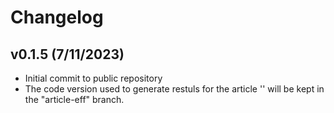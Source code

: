 # Changelog

<!--next-version-placeholder-->

## v0.1.5 (7/11/2023)

- Initial commit to public repository
- The code version used to generate restuls for the article '' will be kept in the "article-eff" branch.